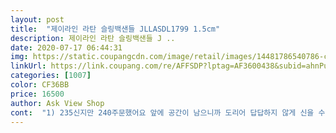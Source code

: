 ```yaml
---
layout: post 
title:  "제이라인 라탄 슬링백샌들 JLLASDL1799 1.5cm" 
description: 제이라인 라탄 슬링백샌들 J ..
date: 2020-07-17 06:44:31 
img: https://static.coupangcdn.com/image/retail/images/14481786540786-c757ecaa-2628-4486-94fa-5a828f5daef2.jpg 
linkUrl: https://link.coupang.com/re/AFFSDP?lptag=AF3600438&subid=ahnPublicAsk&pageKey=212678772&itemId=642257132&vendorItemId=4674139145&traceid=V0-113-005a67c61e5f3c98 
categories: [1007] 
color: CF36BB 
price: 16500 
author: Ask View Shop 
cont:  "1) 235신지만 240주문했어요 앞에 공간이 남으니까 도리어 답답하지 않게 신을 수 있어요(볼 넓으시면 한치수 크게 주문해도 되겠어요<br/>2) 겉은 라탄소재,  속은 안감이 덧대어져 있어서, 까글 거림 자극 없이 편안한 거에요<br/>●●사이즈는 후기보고 한치수 작게 시킬까 고민했는데<br/>가격도 착하고 배송도 빠르고<br/>고민하고 지른건데 생각보다 가격대비 괜찮아서<br/>구두나 신발은 왠만하면 오프라인 구매를 원츄 하지만<br/>그런데, 다 커버가 되네요!<br/>기대이상의 상품입니다♡♡♡<br/>내년에도 또 구입하고 싶겠어요<br/>딱이에요!!●●<br/>라탄 이라고 하는데  신발 안쪽을 살펴보니  까슬까슬한 부분 전혀없고  신기 편해요<br/>라탄이라 뭔가 신발이 흐물하진 않을까? 걱정했는데, 비 살짝 올때도 신는다고 신발 안 망가질꺼에요 ㅎㅎ<br/>무엇보다 신발이  신기 편하고<br/>뭉퉁해보이지만 사람마다 체형이다르니<br/>받아서 볼때와  신어서 보는 게 또 다르네요! 세련되고  절제된 미가 있어보여요<br/>발등 스트랩이  발이 깊이 들어가는 걸 잡아줘요 ㅋ<br/>상품평 이  너무 좋아서  그냥 구입했는데  대 만족 입니다<br/>샌들은  왠만하면  한해 넘기기  힘든데<br/>샌들처럼 신으면 발목이 좀더가늘어보이고<br/>슬리퍼  처럼 신음 조금 사진과도같이<br/>시켜서 신었는데 이번에도 성공적이네요!!!<br/>신발은  주로  직접  신어보고 사는데<br/>실제발볼도 넓은편이구요<br/>어제 주문해서 오늘 바로 받았어요!<br/>여름샌들은 한철용이라 매년 쿠팡에서 12개정도<br/>올해  한해는 무난히  요거 한개만 신어도 되겠어요<br/>완전 감동><<br/>원피스나 부츠컷팬츠에<br/>이번여름 최애템이 될것같네요<br/>잘어울릴듯해요!!!!<br/>전 235를 신지만, 발볼이 편한걸 좋아해요<br/>제가 발볼이 있는 편이라 정사이즈 주문했는데<br/>좋아여 왜 사는 지 알겠어요!^^<br/>착화감이 부드러우니 좋아요♡<br/>참고만 하시면될듯합니당♡<br/>추천!<br/>출퇴근 때도  아무때고  신을수 있겠어요<br/>한달정도 장바구니 담아두고<br/>후기들처럼 바닥이 막 딱딱하지도 않고<br/>" 
---
```

